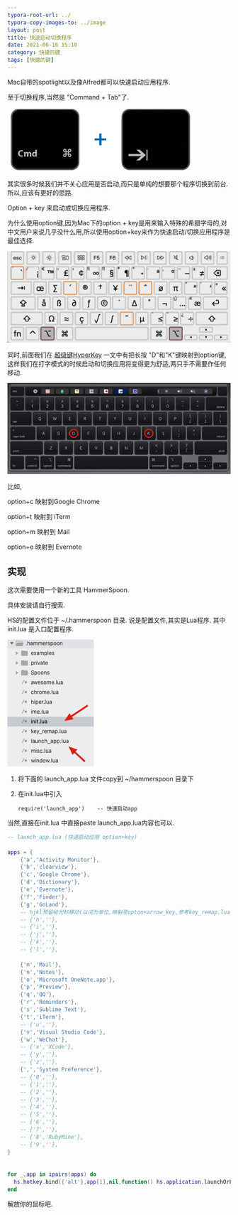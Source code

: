 ```yaml
---
typora-root-url: ../
typora-copy-images-to: ../image
layout: post
title: 快速启动切换程序
date: 2021-06-16 15:10
category: 快捷的键
tags: [快捷的键]
---
```




Mac自带的spotlight以及像Alfred都可以快速启动应用程序.

至于切换程序,当然是 "Command + Tab"了.

![image-20210616151441366](/image/image-20210616151441366.png)



其实很多时候我们并不关心应用是否启动,而只是单纯的想要那个程序切换到前台.  所以,应该有更好的思路.



Option + key 来启动或切换应用程序.

为什么使用option键,因为Mac下的option + key是用来输入特殊的希腊字母的,对中文用户来说几乎没什么用,所以使用option+key来作为快速启动/切换应用程序是最佳选择.

![image-20210616152344401](/image/image-20210616152344401.png)



同时,前面我们在 [超级键HyperKey](https://babyking.github.io/%E5%BF%AB%E6%8D%B7%E7%9A%84%E9%94%AE/2021/05/20/chao-ji-de-jian-hyper-key.html) 一文中有把长按 "D"和"K"键映射到option键,这样我们在打字模式的时候启动和切换应用将变得更为舒适,两只手不需要作任何移动.

![image-20210616152819400](/image/image-20210616152819400.png)



比如,

option+c  映射到Google Chrome

option+t  映射到 iTerm

option+m 映射到 Mail

option+e  映射到 Evernote



## 实现

这次需要使用一个新的工具  HammerSpoon.

具体安装请自行搜索.

HS的配置文件位于  ~/.hammerspoon 目录. 说是配置文件,其实是Lua程序.  其中init.lua 是入口配置程序.  

![image-20210616153508326](/image/image-20210616153508326.png)

1. 将下面的 launch_app.lua 文件copy到 ~/hammerspoon 目录下

2. 在init.lua中引入  

   ```
   require('launch_app')	-- 快速启动app
   ```



当然,直接在init.lua 中直接paste launch_app.lua内容也可以.



```lua
-- launch_app.lua (快速启动应用 option+key)

apps = {
	{'a','Activity Monitor'},
	{'b','clearview'},
	{'c','Google Chrome'},
	{'d','Dictionary'},
	{'e','Evernote'},
	{'f','Finder'},
	{'g','GoLand'},
	-- hjkl预留给光标移动(以词为单位,映射至opton+arrow_key,参考key_remap.lua)
	-- {'h',''},
	-- {'i',''},
	-- {'j',''},
	-- {'k',''},
	-- {'l',''},

	{'m','Mail'},
	{'n','Notes'},
	{'o','Microsoft OneNote.app'},
	{'p','Preview'},
	{'q','QQ'},
	{'r','Reminders'},
	{'s','Sublime Text'},
	{'t','iTerm'},
	-- {'u',''},
	{'v','Visual Studio Code'},
	{'w','WeChat'},
	-- {'x','XCode'},
	-- {'y',''},
	-- {'z',''},
	{',','System Preference'},
	-- {'0',''},
	-- {'1',''},
	-- {'2',''},
	-- {'3',''},
	-- {'4',''},
	-- {'5',''},
	-- {'6',''},
	-- {'7',''},
	-- {'8','RubyMine'},
	-- {'9',''},
}


for _,app in ipairs(apps) do
  hs.hotkey.bind({'alt'},app[1],nil,function() hs.application.launchOrFocus(app[2]) end)
end
```



解放你的鼠标吧.
